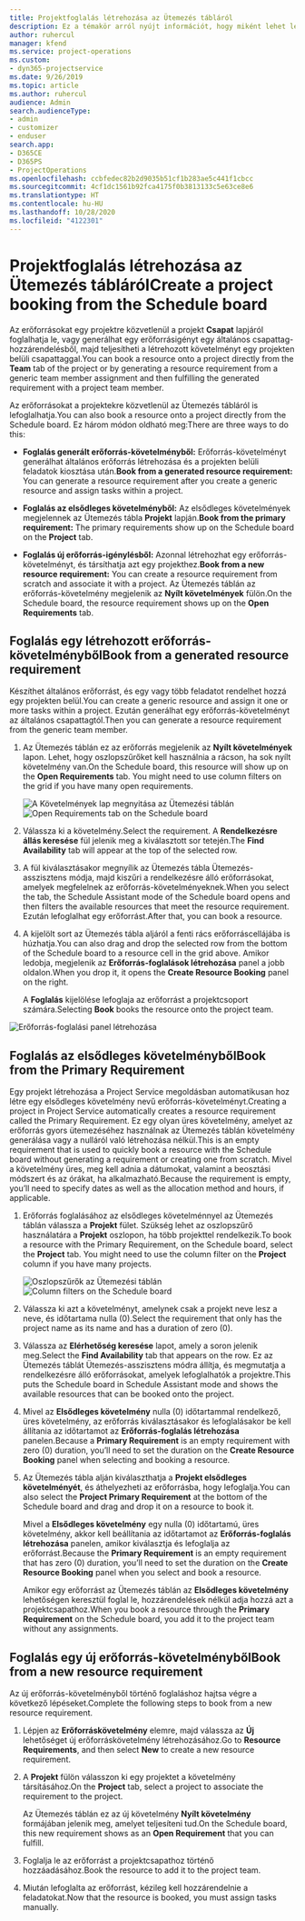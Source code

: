 ```yaml
---
title: Projektfoglalás létrehozása az Ütemezés tábláról
description: Ez a témakör arról nyújt információt, hogy miként lehet létrehozni egy projektfoglalást az Ütemezés tábláról.
author: ruhercul
manager: kfend
ms.service: project-operations
ms.custom:
- dyn365-projectservice
ms.date: 9/26/2019
ms.topic: article
ms.author: ruhercul
audience: Admin
search.audienceType:
- admin
- customizer
- enduser
search.app:
- D365CE
- D365PS
- ProjectOperations
ms.openlocfilehash: ccbfedec82b2d9035b51cf1b283ae5c441f1cbcc
ms.sourcegitcommit: 4cf1dc1561b92fca4175f0b3813133c5e63ce8e6
ms.translationtype: HT
ms.contentlocale: hu-HU
ms.lasthandoff: 10/28/2020
ms.locfileid: "4122301"
---
```

# <a name="create-a-project-booking-from-the-schedule-board"></a><span data-ttu-id="8873f-103">Projektfoglalás létrehozása az Ütemezés tábláról</span><span class="sxs-lookup"><span data-stu-id="8873f-103">Create a project booking from the Schedule board</span></span>

<span data-ttu-id="8873f-104">Az erőforrásokat egy projektre közvetlenül a projekt **Csapat** lapjáról foglalhatja le, vagy generálhat egy erőforrásigényt egy általános csapattag-hozzárendelésből, majd teljesítheti a létrehozott követelményt egy projekten belüli csapattaggal.</span><span class="sxs-lookup"><span data-stu-id="8873f-104">You can book a resource onto a project directly from the **Team** tab of the project or by generating a resource requirement from a generic team member assignment and then fulfilling the generated requirement with a project team member.</span></span>

<span data-ttu-id="8873f-105">Az erőforrásokat a projektekre közvetlenül az Ütemezés tábláról is lefoglalhatja.</span><span class="sxs-lookup"><span data-stu-id="8873f-105">You can also book a resource onto a project directly from the Schedule board.</span></span> <span data-ttu-id="8873f-106">Ez három módon oldható meg:</span><span class="sxs-lookup"><span data-stu-id="8873f-106">There are three ways to do this:</span></span>

- <span data-ttu-id="8873f-107">**Foglalás generált erőforrás-követelményből:** Erőforrás-követelményt generálhat általános erőforrás létrehozása és a projekten belüli feladatok kiosztása után.</span><span class="sxs-lookup"><span data-stu-id="8873f-107">**Book from a generated resource requirement:** You can generate a resource requirement after you create a generic resource and assign tasks within a project.</span></span>

- <span data-ttu-id="8873f-108">**Foglalás az elsődleges követelményből:** Az elsődleges követelmények megjelennek az Ütemezés tábla **Projekt** lapján.</span><span class="sxs-lookup"><span data-stu-id="8873f-108">**Book from the primary requirement:** The primary requirements show up on the Schedule board on the **Project** tab.</span></span> 

- <span data-ttu-id="8873f-109">**Foglalás új erőforrás-igénylésből:** Azonnal létrehozhat egy erőforrás-követelményt, és társíthatja azt egy projekthez.</span><span class="sxs-lookup"><span data-stu-id="8873f-109">**Book from a new resource requirement:** You can create a resource requirement from scratch and associate it with a project.</span></span> <span data-ttu-id="8873f-110">Az Ütemezés táblán az erőforrás-követelmény megjelenik az **Nyílt követelmények** fülön.</span><span class="sxs-lookup"><span data-stu-id="8873f-110">On the Schedule board, the resource requirement shows up on the **Open Requirements** tab.</span></span>

## <a name="book-from-a-generated-resource-requirement"></a><span data-ttu-id="8873f-111">Foglalás egy létrehozott erőforrás-követelményből</span><span class="sxs-lookup"><span data-stu-id="8873f-111">Book from a generated resource requirement</span></span>

<span data-ttu-id="8873f-112">Készíthet általános erőforrást, és egy vagy több feladatot rendelhet hozzá egy projekten belül.</span><span class="sxs-lookup"><span data-stu-id="8873f-112">You can create a generic resource and assign it one or more tasks within a project.</span></span> <span data-ttu-id="8873f-113">Ezután generálhat egy erőforrás-követelményt az általános csapattagtól.</span><span class="sxs-lookup"><span data-stu-id="8873f-113">Then you can generate a resource requirement from the generic team member.</span></span> 

1.  <span data-ttu-id="8873f-114">Az Ütemezés táblán ez az erőforrás megjelenik az **Nyílt követelmények** lapon. Lehet, hogy oszlopszűrőket kell használnia a rácson, ha sok nyílt követelmény van.</span><span class="sxs-lookup"><span data-stu-id="8873f-114">On the Schedule board, this resource will show up on the **Open Requirements** tab. You might need to use column filters on the grid if you have many open requirements.</span></span> 

    <span data-ttu-id="8873f-115">![A Követelmények lap megnyitása az Ütemezési táblán](media/FAQ-Project-Booking-Schedule-Board-1.png "A foglalások és hozzárendelések tábla – képernyőkép")</span><span class="sxs-lookup"><span data-stu-id="8873f-115">![Open Requirements tab on the Schedule board](media/FAQ-Project-Booking-Schedule-Board-1.png "Screenshot of bookings and assignments table")</span></span>

2. <span data-ttu-id="8873f-116">Válassza ki a követelmény.</span><span class="sxs-lookup"><span data-stu-id="8873f-116">Select the requirement.</span></span> <span data-ttu-id="8873f-117">A **Rendelkezésre állás keresése** fül jelenik meg a kiválasztott sor tetején.</span><span class="sxs-lookup"><span data-stu-id="8873f-117">The **Find Availability** tab will appear at the top of the selected row.</span></span>
 
3. <span data-ttu-id="8873f-118">A fül kiválasztásakor megnyílik az Ütemezés tábla Ütemezés-asszisztens módja, majd kiszűri a rendelkezésre álló erőforrásokat, amelyek megfelelnek az erőforrás-követelményeknek.</span><span class="sxs-lookup"><span data-stu-id="8873f-118">When you select the tab, the Schedule Assistant mode of the Schedule board opens and then filters the available resources that meet the resource requirement.</span></span> <span data-ttu-id="8873f-119">Ezután lefoglalhat egy erőforrást.</span><span class="sxs-lookup"><span data-stu-id="8873f-119">After that, you can book a resource.</span></span>

4. <span data-ttu-id="8873f-120">A kijelölt sort az Ütemezés tábla aljáról a fenti rács erőforráscellájába is húzhatja.</span><span class="sxs-lookup"><span data-stu-id="8873f-120">You can also drag and drop the selected row from the bottom of the Schedule board to a resource cell in the grid above.</span></span> <span data-ttu-id="8873f-121">Amikor ledobja, megjelenik az **Erőforrás-foglalások létrehozása** panel a jobb oldalon.</span><span class="sxs-lookup"><span data-stu-id="8873f-121">When you drop it, it opens the **Create Resource Booking** panel on the right.</span></span>

    <span data-ttu-id="8873f-122">A **Foglalás** kijelölése lefoglaja az erőforrást a projektcsoport számára.</span><span class="sxs-lookup"><span data-stu-id="8873f-122">Selecting **Book** books the resource onto the project team.</span></span>

![Erőforrás-foglalási panel létrehozása](media/FAQ-Project-Booking-Schedule-Board-6.png "")
 

## <a name="book-from-the-primary-requirement"></a><span data-ttu-id="8873f-124">Foglalás az elsődleges követelményből</span><span class="sxs-lookup"><span data-stu-id="8873f-124">Book from the Primary Requirement</span></span>

<span data-ttu-id="8873f-125">Egy projekt létrehozása a Project Service megoldásban automatikusan hoz létre egy elsődleges követelmény nevű erőforrás-követelményt.</span><span class="sxs-lookup"><span data-stu-id="8873f-125">Creating a project in Project Service automatically creates a resource requirement called the Primary Requirement.</span></span> <span data-ttu-id="8873f-126">Ez egy olyan üres követelmény, amelyet az erőforrás gyors ütemezéséhez használnak az Ütemezés táblán követelmény generálása vagy a nulláról való létrehozása nélkül.</span><span class="sxs-lookup"><span data-stu-id="8873f-126">This is an empty requirement that is used to quickly book a resource with the Schedule board without generating a requirement or creating one from scratch.</span></span> <span data-ttu-id="8873f-127">Mivel a követelmény üres, meg kell adnia a dátumokat, valamint a beosztási módszert és az órákat, ha alkalmazható.</span><span class="sxs-lookup"><span data-stu-id="8873f-127">Because the requirement is empty, you’ll need to specify dates as well as the allocation method and hours, if applicable.</span></span> 

1. <span data-ttu-id="8873f-128">Erőforrás foglalásához az elsődleges követelménnyel az Ütemezés táblán válassza a **Projekt** fület. Szükség lehet az oszlopszűrő használatára a **Projekt** oszlopon, ha több projekttel rendelkezik.</span><span class="sxs-lookup"><span data-stu-id="8873f-128">To book a resource with the Primary Requirement, on the Schedule board, select the **Project** tab. You might need to use the column filter on the **Project** column if you have many projects.</span></span>

   <span data-ttu-id="8873f-129">![Oszlopszűrők az Ütemezési táblán](media/FAQ-Project-Booking-Schedule-Board-2.png "A foglalások és hozzárendelések tábla – képernyőkép")</span><span class="sxs-lookup"><span data-stu-id="8873f-129">![Column filters on the Schedule board](media/FAQ-Project-Booking-Schedule-Board-2.png "Screenshot of bookings and assignments table")</span></span>

2. <span data-ttu-id="8873f-130">Válassza ki azt a követelményt, amelynek csak a projekt neve lesz a neve, és időtartama nulla (0).</span><span class="sxs-lookup"><span data-stu-id="8873f-130">Select the requirement that only has the project name as its name and has a duration of zero (0).</span></span>

3. <span data-ttu-id="8873f-131">Válassza az **Elérhetőség keresése** lapot, amely a soron jelenik meg.</span><span class="sxs-lookup"><span data-stu-id="8873f-131">Select the **Find Availability** tab that appears on the row.</span></span> <span data-ttu-id="8873f-132">Ez az Ütemezés táblát Ütemezés-asszisztens módra állítja, és megmutatja a rendelkezésre álló erőforrásokat, amelyek lefoglalhatók a projektre.</span><span class="sxs-lookup"><span data-stu-id="8873f-132">This puts the Schedule board in Schedule Assistant mode and shows the available resources that can be booked onto the project.</span></span>

4. <span data-ttu-id="8873f-133">Mivel az **Elsődleges követelmény** nulla (0) időtartammal rendelkező, üres követelmény, az erőforrás kiválasztásakor és lefoglalásakor be kell állítania az időtartamot az **Erőforrás-foglalás létrehozása** panelen.</span><span class="sxs-lookup"><span data-stu-id="8873f-133">Because a **Primary Requirement** is an empty requirement with zero (0) duration, you’ll need to set the duration on the **Create Resource Booking** panel when selecting and booking a resource.</span></span>

5. <span data-ttu-id="8873f-134">Az Ütemezés tábla alján kiválaszthatja a **Projekt elsődleges követelményét**, és áthelyezheti az erőforrásba, hogy lefoglalja.</span><span class="sxs-lookup"><span data-stu-id="8873f-134">You can also select the **Project Primary Requirement** at the bottom of the Schedule board and drag and drop it on a resource to book it.</span></span>
 
    <span data-ttu-id="8873f-135">Mivel a **Elsődleges követelmény** egy nulla (0) időtartamú, üres követelmény, akkor kell beállítania az időtartamot az **Erőforrás-foglalás létrehozása** panelen, amikor kiválasztja és lefoglalja az erőforrást.</span><span class="sxs-lookup"><span data-stu-id="8873f-135">Because the **Primary Requirement** is an empty requirement that has zero (0) duration, you’ll need to set the duration on the **Create Resource Booking** panel when you select and book a resource.</span></span>
 
    <span data-ttu-id="8873f-136">Amikor egy erőforrást az Ütemezés táblán az **Elsődleges követelmény** lehetőségen keresztül foglal le, hozzárendelések nélkül adja hozzá azt a projektcsapathoz.</span><span class="sxs-lookup"><span data-stu-id="8873f-136">When you book a resource through the **Primary Requirement** on the Schedule board, you add it to the project team without any assignments.</span></span>
 
## <a name="book-from-a-new-resource-requirement"></a><span data-ttu-id="8873f-137">Foglalás egy új erőforrás-követelményből</span><span class="sxs-lookup"><span data-stu-id="8873f-137">Book from a new resource requirement</span></span>
<span data-ttu-id="8873f-138">Az új erőforrás-követelményből történő foglaláshoz hajtsa végre a következő lépéseket.</span><span class="sxs-lookup"><span data-stu-id="8873f-138">Complete the following steps to book from a new resource requirement.</span></span> 

1. <span data-ttu-id="8873f-139">Lépjen az **Erőforráskövetelmény** elemre, majd válassza az **Új** lehetőséget új erőforráskövetelmény létrehozásához.</span><span class="sxs-lookup"><span data-stu-id="8873f-139">Go to **Resource Requirements**, and then select **New** to create a new resource requirement.</span></span>

2. <span data-ttu-id="8873f-140">A **Projekt** fülön válasszon ki egy projektet a követelmény társításához.</span><span class="sxs-lookup"><span data-stu-id="8873f-140">On the **Project** tab, select a project to associate the requirement to the project.</span></span>
 
    <span data-ttu-id="8873f-141">Az Ütemezés táblán ez az új követelmény **Nyílt követelmény** formájában jelenik meg, amelyet teljesíteni tud.</span><span class="sxs-lookup"><span data-stu-id="8873f-141">On the Schedule board, this new requirement shows as an **Open Requirement** that you can fulfill.</span></span>

3. <span data-ttu-id="8873f-142">Foglalja le az erőforrást a projektcsapathoz történő hozzáadásához.</span><span class="sxs-lookup"><span data-stu-id="8873f-142">Book the resource to add it to the project team.</span></span>

4. <span data-ttu-id="8873f-143">Miután lefoglalta az erőforrást, kézileg kell hozzárendelnie a feladatokat.</span><span class="sxs-lookup"><span data-stu-id="8873f-143">Now that the resource is booked, you must assign tasks manually.</span></span>

